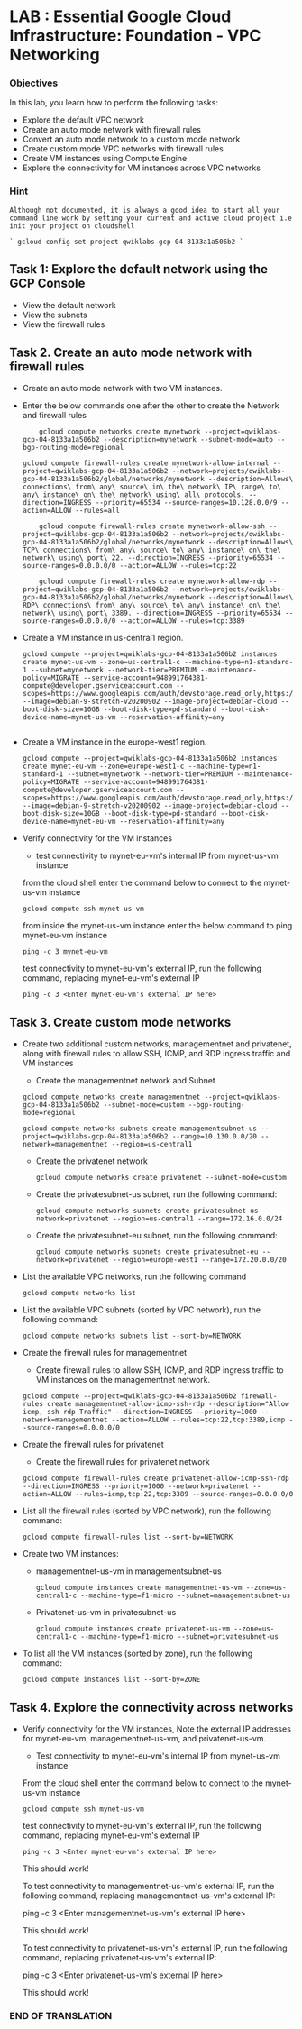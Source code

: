 # LAB : Essential Google Cloud Infrastructure: Foundation - VPC Networking

### Objectives

In this lab, you learn how to perform the following tasks:
  - Explore the default VPC network
  - Create an auto mode network with firewall rules
  - Convert an auto mode network to a custom mode network
  - Create custom mode VPC networks with firewall rules
  - Create VM instances using Compute Engine
  - Explore the connectivity for VM instances across VPC networks
 
### Hint
    Although not documented, it is always a good idea to start all your command line work by setting your current and active cloud project i.e init your project on cloudshell
  
    ` gcloud config set project qwiklabs-gcp-04-8133a1a506b2 `


## Task 1: Explore the default network using the GCP Console
  - View the default network
  - View the subnets
  - View the firewall rules
 
 
## Task 2. Create an auto mode network with firewall rules
  - Create an auto mode network with two VM instances.
      
  - Enter the below commands one after the other to create the Network and firewall rules 
  
    ```
    	gcloud compute networks create mynetwork --project=qwiklabs-gcp-04-8133a1a506b2 --description=mynetwork --subnet-mode=auto --bgp-routing-mode=regional

	gcloud compute firewall-rules create mynetwork-allow-internal --project=qwiklabs-gcp-04-8133a1a506b2 --network=projects/qwiklabs-gcp-04-8133a1a506b2/global/networks/mynetwork --description=Allows\ connections\ from\ any\ source\ in\ the\ network\ IP\ range\ to\ any\ instance\ on\ the\ network\ using\ all\ protocols. --direction=INGRESS --priority=65534 --source-ranges=10.128.0.0/9 --action=ALLOW --rules=all

     	gcloud compute firewall-rules create mynetwork-allow-ssh --project=qwiklabs-gcp-04-8133a1a506b2 --network=projects/qwiklabs-gcp-04-8133a1a506b2/global/networks/mynetwork --description=Allows\ TCP\ connections\ from\ any\ source\ to\ any\ instance\ on\ the\ network\ using\ port\ 22. --direction=INGRESS --priority=65534 --source-ranges=0.0.0.0/0 --action=ALLOW --rules=tcp:22

     	gcloud compute firewall-rules create mynetwork-allow-rdp --project=qwiklabs-gcp-04-8133a1a506b2 --network=projects/qwiklabs-gcp-04-8133a1a506b2/global/networks/mynetwork --description=Allows\ RDP\ connections\ from\ any\ source\ to\ any\ instance\ on\ the\ network\ using\ port\ 3389. --direction=INGRESS --priority=65534 --source-ranges=0.0.0.0/0 --action=ALLOW --rules=tcp:3389

    ```		
  		
  - Create a VM instance in us-central1 region.
    ```
	gcloud compute --project=qwiklabs-gcp-04-8133a1a506b2 instances create mynet-us-vm --zone=us-central1-c --machine-type=n1-standard-1 --subnet=mynetwork --network-tier=PREMIUM --maintenance-policy=MIGRATE --service-account=948991764381-compute@developer.gserviceaccount.com --scopes=https://www.googleapis.com/auth/devstorage.read_only,https://www.googleapis.com/auth/logging.write,https://www.googleapis.com/auth/monitoring.write,https://www.googleapis.com/auth/servicecontrol,https://www.googleapis.com/auth/service.management.readonly,https://www.googleapis.com/auth/trace.append --image=debian-9-stretch-v20200902 --image-project=debian-cloud --boot-disk-size=10GB --boot-disk-type=pd-standard --boot-disk-device-name=mynet-us-vm --reservation-affinity=any
   
    ```
   
  - Create a VM instance in the europe-west1 region.
    ```
	gcloud compute --project=qwiklabs-gcp-04-8133a1a506b2 instances create mynet-eu-vm --zone=europe-west1-c --machine-type=n1-standard-1 --subnet=mynetwork --network-tier=PREMIUM --maintenance-policy=MIGRATE --service-account=948991764381-compute@developer.gserviceaccount.com --scopes=https://www.googleapis.com/auth/devstorage.read_only,https://www.googleapis.com/auth/logging.write,https://www.googleapis.com/auth/monitoring.write,https://www.googleapis.com/auth/servicecontrol,https://www.googleapis.com/auth/service.management.readonly,https://www.googleapis.com/auth/trace.append --image=debian-9-stretch-v20200902 --image-project=debian-cloud --boot-disk-size=10GB --boot-disk-type=pd-standard --boot-disk-device-name=mynet-eu-vm --reservation-affinity=any

    ```

  - Verify connectivity for the VM instances 
    -  test connectivity to mynet-eu-vm's internal IP from mynet-us-vm instance
    
    from the cloud shell enter the command below to connect to the mynet-us-vm instance
    
    ` gcloud compute ssh mynet-us-vm `
    
    from inside the mynet-us-vm instance enter the below command to ping mynet-eu-vm instance
    
    ` ping -c 3 mynet-eu-vm  `
    
    test connectivity to mynet-eu-vm's external IP, run the following command, replacing mynet-eu-vm's external IP

    ` ping -c 3 <Enter mynet-eu-vm's external IP here> `

 
## Task 3. Create custom mode networks    
  - Create two additional custom networks, managementnet and privatenet, along with firewall rules to allow SSH, ICMP, and RDP ingress traffic and VM instances
    
    - Create the managementnet network and Subnet
    
    ```
    gcloud compute networks create managementnet --project=qwiklabs-gcp-04-8133a1a506b2 --subnet-mode=custom --bgp-routing-mode=regional
    
    gcloud compute networks subnets create managementsubnet-us --project=qwiklabs-gcp-04-8133a1a506b2 --range=10.130.0.0/20 --network=managementnet --region=us-central1
    ```
      
    - Create the privatenet network    
    
    	``` 
    	gcloud compute networks create privatenet --subnet-mode=custom 
    	```  
    	
    - Create the privatesubnet-us subnet, run the following command:

    	``` 
    	gcloud compute networks subnets create privatesubnet-us --network=privatenet --region=us-central1 --range=172.16.0.0/24 
    	```

    - Create the privatesubnet-eu subnet, run the following command:

    	```
    	gcloud compute networks subnets create privatesubnet-eu --network=privatenet --region=europe-west1 --range=172.20.0.0/20 
    	```

  - List the available VPC networks, run the following command

	` gcloud compute networks list `
	
  - List the available VPC subnets (sorted by VPC network), run the following command:

	` gcloud compute networks subnets list --sort-by=NETWORK `

  - Create the firewall rules for managementnet
    
    - Create firewall rules to allow SSH, ICMP, and RDP ingress traffic to VM instances on the managementnet network.
	
	```
	gcloud compute --project=qwiklabs-gcp-04-8133a1a506b2 firewall-rules create managementnet-allow-icmp-ssh-rdp --description="Allow icmp, ssh rdp Traffic" --direction=INGRESS --priority=1000 --network=managementnet --action=ALLOW --rules=tcp:22,tcp:3389,icmp --source-ranges=0.0.0.0/0
	```

  - Create the firewall rules for privatenet
    - Create the firewall rules for privatenet network 
	
	```
	gcloud compute firewall-rules create privatenet-allow-icmp-ssh-rdp --direction=INGRESS --priority=1000 --network=privatenet --action=ALLOW --rules=icmp,tcp:22,tcp:3389 --source-ranges=0.0.0.0/0
	```

  - List all the firewall rules (sorted by VPC network), run the following command:

	` gcloud compute firewall-rules list --sort-by=NETWORK `
	

  - Create two VM instances:

    - managementnet-us-vm in managementsubnet-us

      ```
      gcloud compute instances create managementnet-us-vm --zone=us-central1-c --machine-type=f1-micro --subnet=managementsubnet-us
      ```
      
    - Privatenet-us-vm in privatesubnet-us
    
      ```
      gcloud compute instances create privatenet-us-vm --zone=us-central1-c --machine-type=f1-micro --subnet=privatesubnet-us 
      ```
   	
  - To list all the VM instances (sorted by zone), run the following command:

	` gcloud compute instances list --sort-by=ZONE `
     

## Task 4. Explore the connectivity across networks

  - Verify connectivity for the VM instances, Note the external IP addresses for mynet-eu-vm, managementnet-us-vm, and privatenet-us-vm.
  
    - Test connectivity to mynet-eu-vm's internal IP from mynet-us-vm instance
    
    From the cloud shell enter the command below to connect to the mynet-us-vm instance
    
    ` gcloud compute ssh mynet-us-vm `
    
    test connectivity to mynet-eu-vm's external IP, run the following command, replacing mynet-eu-vm's external IP

    ` ping -c 3 <Enter mynet-eu-vm's external IP here> `

    This should work!

    To test connectivity to managementnet-us-vm's external IP, run the following command, replacing managementnet-us-vm's external IP:

    ping -c 3 <Enter managementnet-us-vm's external IP here>

    This should work!

    To test connectivity to privatenet-us-vm's external IP, run the following command, replacing privatenet-us-vm's external IP:

    ping -c 3 <Enter privatenet-us-vm's external IP here>

    This should work!

   
### END OF TRANSLATION	
	
		
